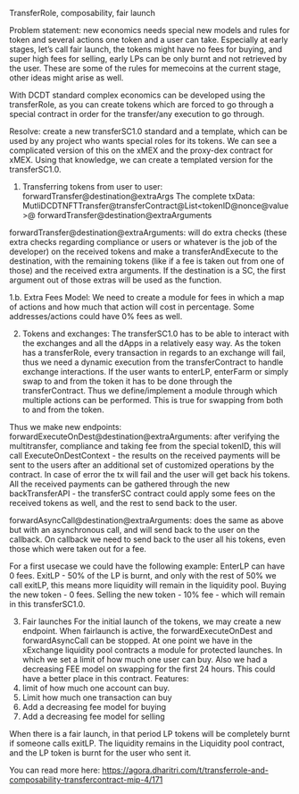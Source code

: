 TransferRole, composability, fair launch

Problem statement: new economics needs special new models and rules for token and several actions one token and a user can take. Especially at early stages, let’s call fair launch, the tokens might have no fees for buying, and super high fees for selling, early LPs can be only burnt and not retrieved by the user. These are some of the rules for memecoins at the current stage, other ideas might arise as well.

With DCDT standard complex economics can be developed using the transferRole, as you can create tokens which are forced to go through a special contract in order for the transfer/any execution to go through.

Resolve: create a new transferSC1.0 standard and a template, which can be used by any project who wants special roles for its tokens. We can see a complicated version of this on the xMEX and the proxy-dex contract for xMEX. Using that knowledge, we can create a templated version for the transferSC1.0.

1. Transferring tokens from user to user: forwardTransfer@destination@extraArgs
The complete txData: MutliDCDTNFTTransfer@transferContract@List<tokenID@nonce@value>@ forwardTransfer@destination@extraArguments

forwardTransfer@destination@extraArguments: will do extra checks (these extra checks regarding compliance or users or whatever is the job of the developer) on the received tokens and make a transferAndExecute to the destination, with the remaining tokens (like if a fee is taken out from one of those) and the received extra arguments. If the destination is a SC, the first argument out of those extras will be used as the function.

1.b. Extra Fees Model: We need to create a module for fees in which a map of actions and how much that action will cost in percentage. Some addresses/actions could have 0% fees as well.

2. Tokens and exchanges:
The transferSC1.0 has to be able to interact with the exchanges and all the dApps in a relatively easy way. As the token has a transferRole, every transaction in regards to an exchange will fail, thus we need a dynamic execution from the transferContract to handle exchange interactions.
If the user wants to enterLP, enterFarm or simply swap to and from the token it has to be done through the transferContract. Thus we define/implement a module through which multiple actions can be performed. This is true for swapping from both to and from the token.

Thus we make new endpoints:
forwardExecuteOnDest@destination@extraArguments: after verifying the multitransfer, compliance and taking fee from the special tokenID, this will call ExecuteOnDestContext - the results on the received payments will be sent to the users after an additional set of customized operations by the contract. In case of error the tx will fail and the user will get back his tokens.
All the received payments can be gathered through the new backTransferAPI - the transferSC contract could apply some fees on the received tokens as well, and the rest to send back to the user.

forwardAsyncCall@destination@extraArguments: does the same as above but with an asynchronous call, and will send back to the user on the callback. On callback we need to send back to the user all his tokens, even those which were taken out for a fee.


For a first usecase we could have the following example:
EnterLP can have 0 fees.
ExitLP - 50% of the LP is burnt, and only with the rest of 50% we call exitLP, this means more liquidity will remain in the liquidity pool.
Buying the new token - 0 fees.
Selling the new token - 10% fee - which will remain in this transferSC1.0.

3. Fair launches
For the initial launch of the tokens, we may create a new endpoint. When fairlaunch is active, the forwardExecuteOnDest and forwardAsyncCall can be stopped.
At one point we have in the xExchange liquidity pool contracts a module for protected launches. In which we set a limit of how much one user can buy. Also we had a decreasing FEE model on swapping for the first 24 hours. This could have a better place in this contract. 
Features: 
1. limit of how much one account can buy.
2. Limit how much one transaction can buy 
3. Add a decreasing fee model for buying
4. Add a decreasing fee model for selling

When there is a fair launch, in that period LP tokens will be completely burnt if someone calls exitLP. The liquidity remains in the Liquidity pool contract, and the LP token is burnt for the user who sent it.

You can read more here: https://agora.dharitri.com/t/transferrole-and-composability-transfercontract-mip-4/171
